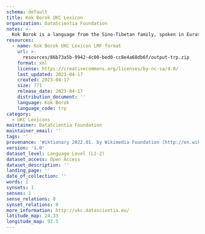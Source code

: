 ```yaml
---
schema: default
title: Kok Borok UKC Lexicon
organization: DataScientia Foundation
notes: >-
  Kok Borok is a language from the Sino-Tibetan family, spoken in Eurasia. The UKC Lexicon of Kok Borok is represented as a lexico-semantic network. It consists of words, word senses, synsets, as well as sense-level and synset-level relationships.
resources:
  - name: Kok Borok UKC Lexicon LMF format
    url: >-
      resources/86b73a5b-9942-4c00-bed0-cc8e4a68db6f/output-trp.zip
    format: xml
    license: https://creativecommons.org/licenses/by-nc-sa/4.0/
    last_updated: 2023-04-17
    created: 2023-04-17
    size: 771
    release_date: 2023-04-17
    distribution_document: ''
    language: Kok Borok
    language_code: trp
category:
  - UKC Lexicons
maintainer: DataScientia Foundation
maintainer_email: ''
tags: ''
provenance: 'Wiktionary 2022.01. by Wikimedia Foundation (http://en.wiktionary.org); Princeton WordNet 2.1 by Princeton University (https://wordnet.princeton.edu)'
version: '1.0'
dataset_level: Language Level (L1-2)
dataset_access: Open Access
dataset_description: ''
landing_page: ''
date_of_collection: ''
words: 1
synsets: 1
senses: 1
sense_relations: 0
synset_relations: 0
more_information: http://ukc.datascientia.eu/
latitude_map: 24.33
longitude_map: 92.5
---
```

